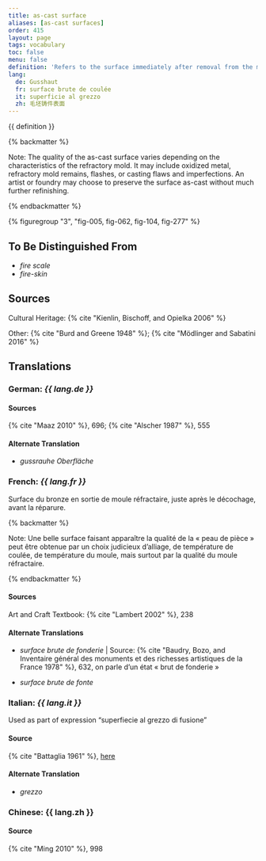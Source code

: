 ```yaml
---
title: as-cast surface
aliases: [as-cast surfaces]
order: 415
layout: page
tags: vocabulary
toc: false
menu: false
definition: 'Refers to the surface immediately after removal from the mold, before fettling and chasing.'
lang:
  de: Gusshaut
  fr: surface brute de coulée
  it: superficie al grezzo
  zh: 毛坯铸件表面
---
```


{{ definition }}

{% backmatter %}

Note: The quality of the as-cast surface varies depending on the characteristics of the refractory mold. It may include oxidized metal, refractory mold remains, flashes, or casting flaws and imperfections. An artist or foundry may choose to preserve the surface as-cast without much further refinishing.

{% endbackmatter %}

{% figuregroup "3", "fig-005, fig-062, fig-104, fig-277" %}

## To Be Distinguished From

- *fire scale*
- *fire-skin*

## Sources

Cultural Heritage: {% cite "Kienlin, Bischoff, and Opielka 2006" %}

Other: {% cite "Burd and Greene 1948" %}; {% cite "Mödlinger and Sabatini 2016" %}

## Translations

<div class="accordion">

### **German**: *{{ lang.de }}*

#### Sources

{% cite "Maaz 2010" %}, 696; {% cite "Alscher 1987" %}, 555

#### Alternate Translation

- *gussrauhe Oberfläche*

### **French**: *{{ lang.fr }}*

Surface du bronze en sortie de moule réfractaire, juste après le décochage, avant la réparure.

{% backmatter %}

Note: Une belle surface faisant apparaître la qualité de la « peau de pièce » peut être obtenue par un choix judicieux d’alliage, de température de coulée, de température du moule, mais surtout par la qualité du moule réfractaire.

{% endbackmatter %}

#### Sources

Art and Craft Textbook: {% cite "Lambert 2002" %}, 238

#### Alternate Translations

- *surface brute de fonderie* | Source: {% cite "Baudry, Bozo, and Inventaire général des monuments et des richesses artistiques de la France 1978" %}, 632, on parle d’un état « brut de fonderie »

- *surface brute de fonte*

### **Italian**: *{{ lang.it }}*

Used as part of expression “superfiecie al grezzo di fusione”

#### Source

{% cite "Battaglia 1961" %}, [here](http://www.gdli.it/pdf_viewer/Scripts/pdf.js/web/viewer.asp?file=/PDF/GDLI07/GDLI_07_ocr_46.pdf&parola=grezzoni)

#### Alternate Translation

- *grezzo*

### **Chinese**: {{ lang.zh }}

#### Source

{% cite "Ming 2010" %}, 998

</div>
